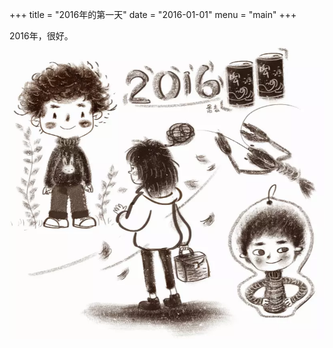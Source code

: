 +++
title = "2016年的第一天"
date = "2016-01-01"
menu = "main"
+++

2016年，很好。  
![请使用支持Webp的浏览器(最新版Chrome/FireFox)查看](/images/post/20160101121200.webp)
<!--more-->
